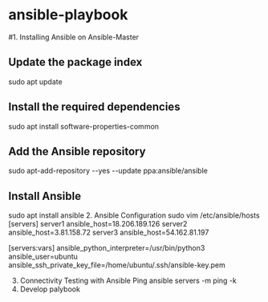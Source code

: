 # ansible-playbook
#1. Installing Ansible on Ansible-Master
  ## Update the package index
sudo apt update

## Install the required dependencies
sudo apt install software-properties-common

## Add the Ansible repository
sudo apt-add-repository --yes --update ppa:ansible/ansible

## Install Ansible
sudo apt install ansible
2. Ansible Configuration
  sudo vim /etc/ansible/hosts
  [servers]
server1 ansible_host=18.206.189.126
server2 ansible_host=3.81.158.72
server3 ansible_host=54.162.81.197

[servers:vars]
ansible_python_interpreter=/usr/bin/python3
ansible_user=ubuntu
ansible_ssh_private_key_file=/home/ubuntu/.ssh/ansible-key.pem

3. Connectivity Testing with Ansible Ping
  ansible servers -m ping -k
4. Develop palybook 
